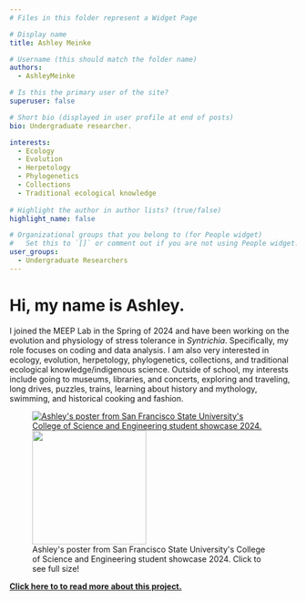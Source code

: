 ```yaml
---
# Files in this folder represent a Widget Page

# Display name
title: Ashley Meinke

# Username (this should match the folder name)
authors:
  - AshleyMeinke

# Is this the primary user of the site?
superuser: false

# Short bio (displayed in user profile at end of posts)
bio: Undergraduate researcher. 

interests:
  - Ecology
  - Evolution
  - Herpetology
  - Phylogenetics
  - Collections
  - Traditional ecological knowledge
      
# Highlight the author in author lists? (true/false)
highlight_name: false

# Organizational groups that you belong to (for People widget)
#   Set this to `[]` or comment out if you are not using People widget.
user_groups:
  - Undergraduate Researchers
---
```


# Hi, my name is Ashley. 

I joined the MEEP Lab in the Spring of 2024 and have been working on the evolution and physiology of stress tolerance in *Syntrichia*. 
Specifically, my role focuses on coding and data analysis. 
I am also very interested in ecology, evolution, herpetology, phylogenetics, collections, and traditional ecological knowledge/indigenous science. 
Outside of school, my interests include going to museums, libraries, and concerts, exploring and traveling, long drives, puzzles, trains, learning about history and mythology, swimming, and historical cooking and fashion.

<figure>
<a href="../../files/COSEposter2024_Meinke.png/"><img
src="../../files/COSEposter2024_Meinke.png" alt="Ashley's poster from San Francisco State University's College of Science and Engineering student showcase 2024."></a>

  <img src="" width="200">
  <figcaption>Ashley's poster from San Francisco State University's College of Science and Engineering student showcase 2024. Click to see full size!
</figcaption>
</figure>

[**Click here to to read more about this project.**](../../post/2024-05-03-cose2024/)


